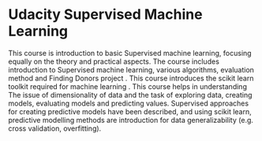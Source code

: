 # Udacity Supervised Machine Learning 
This course is introduction to basic Supervised machine learning, focusing equally on the theory and practical aspects. The course includes introduction to Supervised machine learning, various algorithms, evaluation method and Finding Donors project . This course introduces the scikit learn toolkit required for machine learning . This course helps in understanding The issue of dimensionality of data and the task of exploring data, creating models, evaluating models and predicting values. Supervised approaches for creating predictive models have been described, and using scikit learn, predictive modelling methods are introduction for data generalizability (e.g. cross validation, overfitting).

